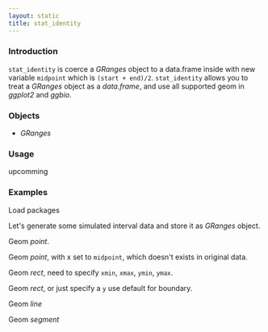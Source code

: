 ```yaml
---
layout: static
title: stat_identity
---
```

<!--roptions dev='png', fig.width=8, fig.height=8, fig.path = "stat_identity-" -->
<!--begin.rcode setup, message = FALSE, echo = FALSE, warning = FALSE
    render_jekyll()
#    opts_knit$set(upload.fun = function(file) 
#       imgur_upload(file, key = "7733c9b660907f0975935cc9ba657413"))
    opts_knit$set(base.url='http://tengfei.github.com/ggbio/stat/')
    dir.path <- "/home/tengfei/Codes/svnrepos/devel/ggbio/inst/examples/stat"
    fl<- file.path(dir.path, "stat_identity.R")
    read_chunk(fl)
end.rcode-->

### Introduction

`stat_identity` is coerce a *GRanges* object to a data.frame inside with new
variable `midpoint` which is `(start + end)/2`. `stat_identity` allows you to
treat a *GRanges* object as a *data.frame*, and use all supported geom in
*ggplot2* and *ggbio*.


### Objects
  * *GRanges*
  
### Usage
  upcomming

### Examples
Load packages
<!--begin.rcode load, message = FALSE, warning = FALSE
end.rcode-->
 
Let's generate some simulated interval data and store it as *GRanges* object.
<!--begin.rcode simul, message = FALSE, warning = FALSE
end.rcode-->

Geom *point*.
<!--begin.rcode geom_point_start, message = FALSE, warning = FALSE
end.rcode-->

Geom *point*, with x set to `midpoint`, which doesn't exists in original data.
<!--begin.rcode geom_point_midpoint, message = FALSE, warning = FALSE
end.rcode-->

Geom *rect*, need to specify `xmin`, `xmax`, `ymin`, `ymax`.
<!--begin.rcode geom_rect_all, message = FALSE, warning = FALSE
end.rcode-->

Geom *rect*, or just specify a `y` use default for boundary.
<!--begin.rcode geom_rect_y, message = FALSE, warning = FALSE
end.rcode-->

Geom *line*
<!--begin.rcode geom_line, message = FALSE, warning = FALSE
end.rcode-->

Geom *segment*
<!--begin.rcode geom_segment, message = FALSE, warning = FALSE
end.rcode-->



